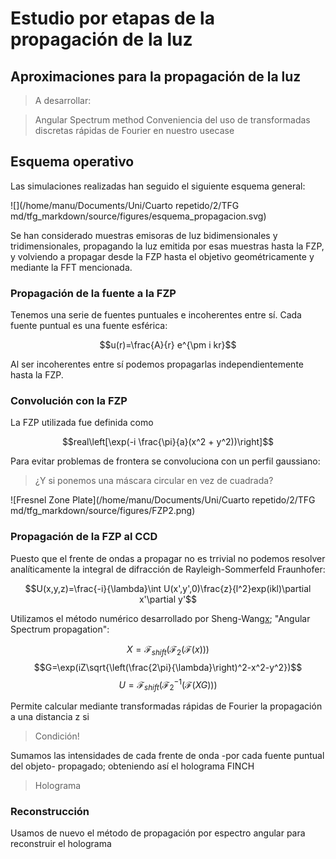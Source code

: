 # Estudio por etapas de la propagación de la luz


## Aproximaciones para la propagación de la luz

>A desarrollar:

>Angular Spectrum method
>Conveniencia del uso de transformadas discretas rápidas de Fourier en nuestro usecase


## Esquema operativo

Las simulaciones realizadas han seguido el siguiente esquema general:

![](/home/manu/Documents/Uni/Cuarto repetido/2/TFG md/tfg_markdown/source/figures/esquema_propagacion.svg)

Se han considerado muestras emisoras de luz bidimensionales y tridimensionales, propagando la luz emitida por esas muestras hasta la FZP, y volviendo a propagar desde la FZP hasta el objetivo geométricamente y mediante la FFT mencionada.

### Propagación de la fuente a la FZP

Tenemos una serie de fuentes puntuales e incoherentes entre sí. Cada fuente puntual es una fuente esférica:

$$u(r)=\frac{A}{r} e^{\pm i kr}$$

Al ser incoherentes entre sí podemos propagarlas independientemente hasta la FZP.

### Convolución con la FZP

La FZP utilizada fue definida como

$$real\left[\exp(-i \frac{\pi}{a}(x^2 + y^2))\right]$$

Para evitar problemas de frontera se convoluciona con un perfil gaussiano:

>¿Y si ponemos una máscara circular en vez de cuadrada?

![Fresnel Zone Plate](/home/manu/Documents/Uni/Cuarto repetido/2/TFG md/tfg_markdown/source/figures/FZP2.png)

### Propagación de la FZP al CCD

Puesto que el frente de ondas a propagar no es trrivial no podemos resolver analíticamente la integral de difracción de Rayleigh-Sommerfeld Fraunhofer: 

$$U(x,y,z)=\frac{-i}{\lambda}\int U(x',y',0)\frac{z}{l^2}exp(ikl)\partial x'\partial y'$$

Utilizamos el método numérico desarrollado por Sheng-Wang[x](XXXXX); "Angular Spectrum propagation":

$$X=\mathscr{F}_{shift}(\mathscr{F}_2(\mathscr{F}(x)))$$
$$G=\exp(iZ\sqrt{\left(\frac{2\pi}{\lambda}\right)^2-x^2-y^2})$$
$$U=\mathscr{F}_{shift}(\mathscr{F}^{-1}_2(\mathscr{F}(XG)))$$

Permite calcular mediante transformadas rápidas de Fourier la propagación a una distancia z si

>Condición!

Sumamos las intensidades de cada frente de onda -por cada fuente puntual del objeto- propagado; obteniendo así el holograma FINCH

>Holograma

### Reconstrucción

Usamos de nuevo el método de propagación por espectro angular para reconstruir el holograma





